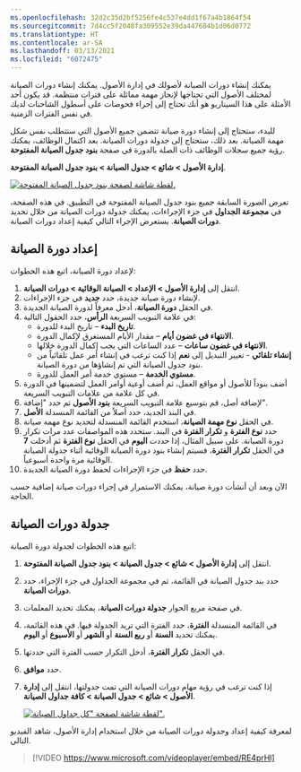 ```yaml
---
ms.openlocfilehash: 32d2c35d2bf5256fe4c537e4dd1f67a4b1864f54
ms.sourcegitcommit: 7d4cc5f2048fa309552e39da447684b1d06d0772
ms.translationtype: HT
ms.contentlocale: ar-SA
ms.lasthandoff: 03/13/2021
ms.locfileid: "6072475"
---
```

يمكنك إنشاء دورات الصيانة لأصولك في إدارة الأصول. يمكنك إنشاء دورات الصيانة لمختلف الأصول التي تحتاجها لإنجاز مهمة مماثلة على فترات منتظمة. قد يكون أحد الأمثلة على هذا السيناريو هو أنك تحتاج إلى إجراء فحوصات على أسطول الشاحنات لديك في نفس الفترات الزمنية. 

للبدء، ستحتاج إلى إنشاء دورة صيانة تتضمن جميع الأصول التي ستتطلب نفس شكل مهمة الصيانة. بعد ذلك، ستحتاج إلى جدولة دورات الصيانة. بعد اكتمال الوظائف، يمكنك رؤية جميع سجلات الوظائف ذات الصلة بالدورة في صفحة **بنود جدول الصيانة المفتوحة**. 

**إدارة الأصول > شائع > جدول الصيانة > بنود جدول الصيانة المفتوحة**.
 
[![لقطة شاشة لصفحة بنود جدول الصيانة المفتوحة.](../media/open-maintenance-schedule-lines-ss.png)](../media/open-maintenance-schedule-lines-ss.png#lightbox)

تعرض الصورة السابقة جميع بنود جدول الصيانة المفتوحة في التطبيق. في هذه الصفحة، في **مجموعة الجداول** في جزء الإجراءات، يمكنك جدولة دورات الصيانة من خلال تحديد **دورات الصيانة**. يستعرض الإجراء التالي كيفية إعداد دورات الصيانة. 

## <a name="set-up-a-maintenance-round"></a>إعداد دورة الصيانة

لإعداد دورة الصيانة‬، اتبع هذه الخطوات:

1.  انتقل إلى **إدارة الأصول > الإعداد > الصيانة الوقائية > دورات الصيانة**. 
2.  لإنشاء دورة صيانة جديدة، حدد **جديد** في جزء الإجراءات. 
3.  في الحقل **دورة الصيانة**، أدخل معرفاً لدورة الصيانة الجديدة. 
4.  في علامة التبويب السريعة **الرأس**، حدد الحقول التالية:
    - **تاريخ البدء** – تاريخ البدء للدورة. 
    - **الانتهاء في غضون أيام** – مقدار الأيام المستغرق لإكمال الدورة. 
    - **الانتهاء في غضون ساعات** – عدد الساعات التي يجب إكمال الدورة خلالها. 
    - **إنشاء تلقائي** - تغيير التبديل إلى **نعم** إذا كنت ترغب في إنشاء أمر عمل تلقائياً من بنود جدول الصيانة التي تم إنشاؤها من دورة الصيانة. 
    - **مستوي الخدمة** – مستوي خدمة أمر العمل للدورة. 
5.  أضف بنوداً للأصول أو مواقع العمل، ثم أضف أوعية أوامر العمل لتضمينها في الدورة في كل علامة من علامات التبويب السريعة. 
6.  لإضافة أصل، قم بتوسيع علامة التبويب السريعة **بنود الأصول** ثم حدد "إضافة". 
7.  في البند الجديد، حدد أصلاً من القائمة المنسدلة **الأصل**. 
8.  في الحقل **نوع مهمة الصيانة**، استخدم القائمة المنسدلة لتحديد نوع مهمة صيانة. 
9.  حدد **نوع الفترة** و **تكرار الفترة** في البند. ستحدد هذه المواصفات عدد مرات تكرار دورة الصيانة. على سبيل المثال، إذا حددت **اليوم** في الحقل **نوع الفترة** ثم أدخلت **7** في الحقل **تكرار الفترة**، فسيتم إنشاء بنود دورة الصيانة الوقائية أثناء جدولة الصيانة الوقائية مرة واحدة أسبوعياً.  
10. حدد **حفظ** في جزء الإجراءات لحفظ دورة الصيانة الجديدة. 

الآن وبعد أن أنشأت دورة صيانة، يمكنك الاستمرار في إجراء دورات صيانة إضافية حسب الحاجة. 

## <a name="schedule-maintenance-rounds"></a>جدولة دورات الصيانة
اتبع هذه الخطوات لجدولة دورة الصيانة:

1.  انتقل إلى **إدارة الأصول > شائع > جدول الصيانة > بنود جدول الصيانة المفتوحة**. 
2.  حدد بند جدول الصيانة في القائمة، ثم في مجموعة الجداول في جزء الإجراء، حدد **دورات الصيانة**. 
3.  في صفحة مربع الحوار **جدولة دورات الصيانة**، يمكنك تحديد المعلمات. 
4.  في القائمة المنسدلة **الفترة**، حدد الفترة التي تريد الجدولة فيها. في هذه القائمة، يمكنك تحديد **السنة** أو **ربع السنة** أو **الشهر** أو **الأسبوع** أو **اليوم**. 
5.  في الحقل **تكرار الفترة**، أدخل التكرار حسب الفترة التي حددتها. 
6.  حدد **موافق**. 
7.  إذا كنت ترغب في رؤية مهام دورات الصيانة التي تمت جدولتها، انتقل إلى **إدارة الأصول > شائع > جدول الصيانة > كافة جداول الصيانة**. 

    [![لقطة شاشة لصفحة "كل جداول الصيانة".](../media/maintenance-schedule-ss.png)](../media/maintenance-schedule-ss.png#lightbox)
 
لمعرفة كيفية إعداد وجدولة دورات الصيانة من خلال استخدام إدارة الأصول، شاهد الفيديو التالي.

 > [!VIDEO https://www.microsoft.com/videoplayer/embed/RE4prHl]